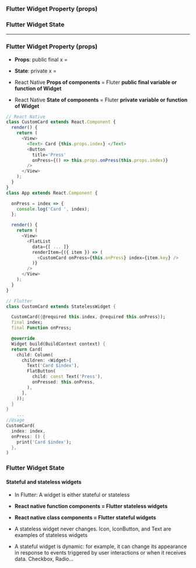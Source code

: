 ### Flutter Widget Property (props)
### Flutter Widget State

--------------------

### Flutter Widget Property (props)

* **Props**: public final x =
* **State**: private x =

* React Native  **Props of components** = Fluter **public final variable or function of Widget** 
* React Native  **State of components** = Fluter **private variable or function of Widget** 

```js
// React Native
class CustomCard extends React.Component {
  render() {
    return (
      <View>
        <Text> Card {this.props.index} </Text>
        <Button
          title='Press'
          onPress={() => this.props.onPress(this.props.index)}
        />
      </View>
    );
  }
}
class App extends React.Component {

  onPress = index => {
    console.log('Card ', index);
  };

  render() {
    return (
      <View>
        <FlatList
          data={[ ... ]}
          renderItem={({ item }) => (
            <CustomCard onPress={this.onPress} index={item.key} />
          )}
        />
      </View>
    );
  }
}
```


```dart
// Flutter
class CustomCard extends StatelessWidget {

  CustomCard({@required this.index, @required this.onPress});
  final index;
  final Function onPress;

  @override
  Widget build(BuildContext context) {
  return Card(
    child: Column(
      children: <Widget>[
        Text('Card $index'),
        FlatButton(
          child: const Text('Press'),
          onPressed: this.onPress,
        ),
      ],
    ));
  }
}
    ...
//Usage
CustomCard(
  index: index,
  onPress: () {
    print('Card $index');
  },
)
```


### Flutter Widget State

#### Stateful and stateless widgets

* In Flutter: A widget is either stateful or stateless
* **React native function components = Flutter stateless widgets**
* **React native class components = Flutter stateful widgets**

* A stateless widget never changes. Icon, IconButton, and Text are examples of stateless widgets
* A stateful widget is dynamic: for example, it can change its appearance in response to events triggered by user interactions or when it receives data. Checkbox, Radio...




